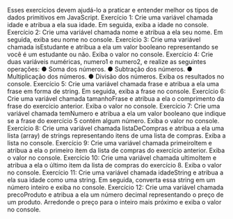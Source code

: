 Esses exercícios devem ajudá-lo a praticar e entender melhor os tipos de dados
primitivos em JavaScript.
Exercício 1: Crie uma variável chamada idade e atribua a ela sua idade. Em seguida, exiba a
idade no console.
Exercício 2: Crie uma variável chamada nome e atribua a ela seu nome. Em seguida, exiba
seu nome no console.
Exercício 3: Crie uma variável chamada isEstudante e atribua a ela um valor booleano
representando se você é um estudante ou não. Exiba o valor no console.
Exercício 4: Crie duas variáveis numéricas, numero1 e numero2, e realize as seguintes
operações:
● Soma dos números.
● Subtração dos números.
● Multiplicação dos números.
● Divisão dos números.
Exiba os resultados no console.
Exercício 5: Crie uma variável chamada frase e atribua a ela uma frase em forma de string.
Em seguida, exiba a frase no console.
Exercício 6: Crie uma variável chamada tamanhoFrase e atribua a ela o comprimento da
frase do exercício anterior. Exiba o valor no console.
Exercício 7: Crie uma variável chamada temNumero e atribua a ela um valor booleano que
indique se a frase do exercício 5 contém algum número. Exiba o valor no console.
Exercício 8: Crie uma variável chamada listaDeCompras e atribua a ela uma lista (array) de
strings representando itens de uma lista de compras. Exiba a lista no console.
Exercício 9: Crie uma variável chamada primeiroItem e atribua a ela o primeiro item da lista
de compras do exercício anterior. Exiba o valor no console.
Exercício 10: Crie uma variável chamada ultimoItem e atribua a ela o último item da lista de
compras do exercício 8. Exiba o valor no console.
Exercício 11: Crie uma variável chamada idadeString e atribua a ela sua idade como uma
string. Em seguida, converta essa string em um número inteiro e exiba no console.
Exercício 12: Crie uma variável chamada precoProduto e atribua a ela um número decimal
representando o preço de um produto. Arredonde o preço para o inteiro mais próximo e
exiba o valor no console.
